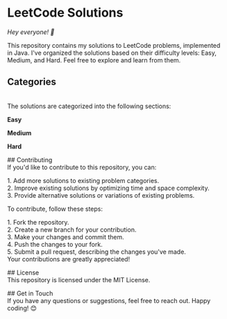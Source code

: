 # LeetCode Solutions
<pr>*Hey everyone! 👋*<br>

<pr>This repository contains my solutions to LeetCode problems, implemented in Java. I've organized the solutions based on their difficulty levels: Easy, Medium, and Hard. Feel free to explore and learn from them.<br>

<pr> <h2> Categories </h2> <br>
<pr>The solutions are categorized into the following sections:<br>

<pr>**Easy**<br>

<pr>**Medium**<br>

<pr>**Hard**<br>

<pr>## Contributing <br>
<pr>If you'd like to contribute to this repository, you can:<br>

<pr>1. Add more solutions to existing problem categories.<br>
<pr>2. Improve existing solutions by optimizing time and space complexity.<br>
<pr>3. Provide alternative solutions or variations of existing problems.<br>
  
<pr>To contribute, follow these steps:<br>

<pr>1. Fork the repository.<br>
<pr>2. Create a new branch for your contribution.<br>
<pr>3. Make your changes and commit them.<br>
<pr>4. Push the changes to your fork.<br>
<pr>5. Submit a pull request, describing the changes you've made.<br>
<pr>Your contributions are greatly appreciated!<br>

<pr>## License <br>
<pr>This repository is licensed under the MIT License.<br>

<pr>## Get in Touch <br>
<pr>If you have any questions or suggestions, feel free to reach out. Happy coding! 😊<br>
